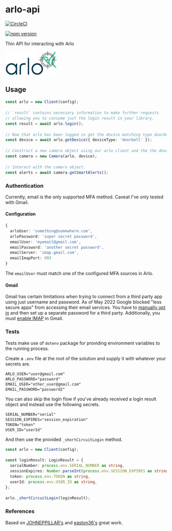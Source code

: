 # arlo-api

[![CircleCI](https://dl.circleci.com/status-badge/img/gh/wo-d/arlo-api/tree/main.svg?style=svg)](https://dl.circleci.com/status-badge/redirect/gh/wo-d/arlo-api/tree/main)

<a href="https://www.npmjs.com/package/arlo-api"><img title="npm version" src="https://badgen.net/npm/v/arlo-api" ></a>

Thin API for interacting with Arlo

<img src="./images/logo.png" alt="arlo-api-logo" width='162' />

## Usage

```ts
const arlo = new Client(config);

// `result` contains necessary information to make further requests
// allowing you to consume just the login result in your library.
const result = await arlo.login();

// Now that arlo has been logged in get the device matching type doorbell.
const device = await arlo.getDevice({ deviceType: 'doorbell' });

// Construct a new camera object using our arlo client and the the doorbell device.
const camera = new Camera(arlo, device);

// Interact with the camera object.
const alerts = await camera.getSmartAlerts();
```

### Authentication

Currently, email is the only supported MFA method. Caveat I've only tested with Gmail.

#### Configuration

```ts
{
  arloUser: 'something@somewhere.com',
  arloPassword: 'super secret password',
  emailUser: 'myemail@gmail.com',
  emailPassword: 'another secret password',
  emailServer: 'imap.gmail.com',
  emailImapPort: 993
}
```

The `emailUser` must match one of the configured MFA sources in Arlo.

#### Gmail

Gmail has certain limitations when trying to connect from a third party app using just username and password. As of May 2022 Google blocked "less secure apps" from accessing their email services. You have to [manually opt in](https://support.google.com/accounts/answer/6010255?hl=en) and then set up a separate password for a third party. Additionally, you must [enable IMAP](https://support.google.com/mail/answer/7126229?hl=en) in Gmail.

### Tests

Tests make use of `dotenv` package for providing environment variables to the running process.

Create a `.env` file at the root of the solution and supply it with whatever your secrets are.

```
ARLO_USER="user@gmail.com"
ARLO_PASSWORD="password"
EMAIL_USER="other_user@gmail.com"
EMAIL_PASSWORD="password2"
```

You can also skip the login flow if you've already received a login result object and instead use the following secrets.

```
SERIAL_NUMBER="serial"
SESSION_EXPIRES="session_expiration"
TOKEN="token"
USER_ID="userId"
```

And then use the provided `_shortCircuitLogin` method.

```ts
const arlo = new Client(config);

const loginResult: LoginResult = {
  serialNumber: process.env.SERIAL_NUMBER as string,
  sessionExpires: Number.parseInt(process.env.SESSION_EXPIRES as string),
  token: process.env.TOKEN as string,
  userId: process.env.USER_ID as string,
};

arlo._shortCircuitLogin(loginResult);
```

### References

Based on [JOHNEPPILLAR's](https://github.com/JOHNEPPILLAR/arlo) and [easton36's](https://github.com/easton36/arlo.js) great work.
